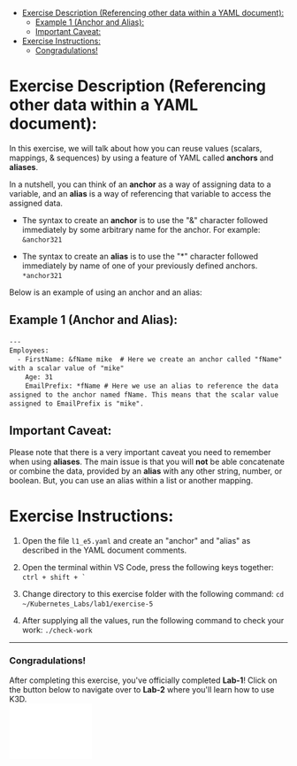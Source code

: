 <!-- MarkdownTOC -->

- [Exercise Description (Referencing other data within a YAML document):](#exercise-description-referencing-other-data-within-a-yaml-document)
  - [Example 1 (Anchor and Alias):](#example-1-anchor-and-alias)
  - [Important Caveat:](#important-caveat)
- [Exercise Instructions:](#exercise-instructions)
    - [Congradulations!](#congradulations)

<!-- /MarkdownTOC -->
# Exercise Description (Referencing other data within a YAML document):
In this exercise, we will talk about how you can reuse values (scalars, mappings, & sequences) by using a feature of YAML called **anchors** and **aliases**.

In a nutshell, you can think of an **anchor** as a way of assigning data to a variable, and an **alias** is a way of referencing that variable to access the assigned data.

- The syntax to create an **anchor** is to use the "&" character followed immediately by some arbitrary name for the anchor. For example: `&anchor321`

- The syntax to create an **alias** is to use the "*" character followed immediately by name of one of your previously defined anchors. `*anchor321`

Below is an example of using an anchor and an alias:

## Example 1 (Anchor and Alias):
```
---
Employees:
  - FirstName: &fName mike  # Here we create an anchor called "fName" with a scalar value of "mike"
    Age: 31
    EmailPrefix: *fName # Here we use an alias to reference the data assigned to the anchor named fName. This means that the scalar value assigned to EmailPrefix is "mike".
```

## Important Caveat:
Please note that there is a very important caveat you need to remember when using **aliases**. The main issue is that you will **not** be able concatenate or combine the data, provided by an **alias** with any other string, number, or boolean. But, you can use an alias within a list or another mapping. 

# Exercise Instructions:

  1. Open the file `l1_e5.yaml` and create an "anchor" and "alias" as described in the YAML document comments.

  2. Open the terminal within VS Code, press the following keys together: ``ctrl + shift + ` ``

  3. Change directory to this exercise folder with the following command: `cd ~/Kubernetes_Labs/lab1/exercise-5`

  4. After supplying all the values, run the following command to check your work: `./check-work`

---
### Congradulations! 
After completing this exercise, you've officially completed **Lab-1**! 
Click on the button below to navigate over to **Lab-2** where you'll learn how to use K3D.
<br><a href="../../lab2/README.md"><img style="margin-bottom:-50px; padding-bottom:3px" src="../../assets/btn_StartLab2.svg" width="150" height="100" alt="Next Lab"></a>